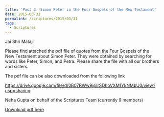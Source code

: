 ```yaml
---
title: 'Post 3: Simon Peter in the Four Gospels of the New Testament'
date: 2015-03-31
permalink: /scriptures/2015/03/31
tags:
  - Scriptures
---
```


Jai Shri Mataji  

Please find attached the pdf file of quotes from the Four Gospels of the New Testament about Simon Peter. They were obtained by searching for words like Peter, Simon, and Petra. Please share the file with all our brothers and sisters.  

The pdf file can be also downloaded from the following link  

<a href="https://drive.google.com/file/d/0B07RWw9jsilrSDhoVXM1YkNMbU0/view?usp=sharing">https://drive.google.com/file/d/0B07RWw9jsilrSDhoVXM1YkNMbU0/view?usp=sharing</a>

Neha Gupta on behalf of the Scriptures Team (currently 6 members)

[Download pdf here](http://seven-teams.github.io/files/SimonPeter_4GospelsOfNewTestament.pdf)
